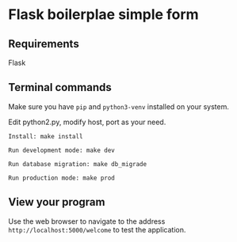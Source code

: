 # Flask boilerplae simple form

## Requirements
Flask

## Terminal commands
Make sure you have `pip` and `python3-venv` installed on your system.

Edit python2.py, modify host, port as your need.
```
Install: make install

Run development mode: make dev

Run database migration: make db_migrade

Run production mode: make prod
```

## View your program
Use the web browser to navigate to the address `http://localhost:5000/welcome` to test the application.

